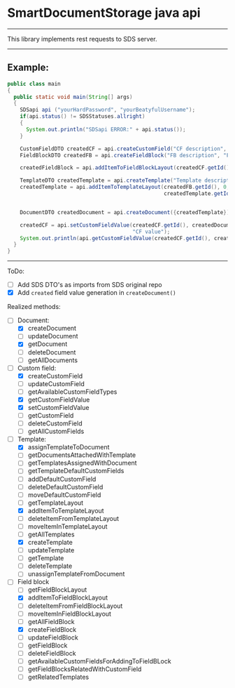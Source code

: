 # SmartDocumentStorage java api



------

This library implements rest requests to SDS server.

------

## Example:

```java
public class main
{
  public static void main(String[] args)
  {
    SDSapi api ("yourHardPassword", "yourBeatyfulUsername");
    if(api.status() != SDSStatuses.allright)
    {
      System.out.println("SDSapi ERROR:" + api.status());
    }

    CustomFieldDTO createdCF = api.createCustomField("CF description", "CF name", "string");	
    FieldBlockDTO createdFB = api.createFieldBlock("FB description", "FB name");

    createdFieldBlock = api.addItemToFieldBlockLayout(createdCF.getId(), createdFB.getId(), 0);

    TemplateDTO createdTemplate = api.createTemplate("Template description", "Te name");
    createdTemplate = api.addItemToTemplateLayout(createdFB.getId(), 0,
                                                  createdTemplate.getId());


    DocumentDTO createdDocument = api.createDocument({createdTemplate});

    createdCF = api.setCustomFieldValue(createdCF.getId(), createdDocument.getId(),
                                        "CF value");
    System.out.println(api.getCustomFieldValue(createdCF.getId(), createdDocument.getId()));
  }
}
```



------

ToDo:

* [ ] Add SDS DTO's as imports from SDS original repo
* [x] Add `created` field value generation in `createDocument()`

Realized methods:

* [ ] Document:
  * [x] createDocument
  * [ ] updateDocument
  * [x] getDocument
  * [ ] deleteDocument
  * [ ] getAllDocuments
* [ ] Custom field:
  * [x] createCustomField
  * [ ] updateCustomField
  * [ ] getAvailableCustomFieldTypes
  * [x] getCustomFieldValue
  * [x] setCustomFieldValue
  * [ ] getCustomField
  * [ ] deleteCustomField
  * [ ] getAllCustomFields
* [ ] Template:
  * [x] assignTemplateToDocument
  * [ ] getDocumentsAttachedWithTemplate
  * [ ] getTemplatesAssignedWithDocument
  * [ ] getTemplateDefaultCustomFields
  * [ ] addDefaultCustomField
  * [ ] deleteDefaultCustomField
  * [ ] moveDefaultCustomField
  * [ ] getTemplateLayout
  * [x] addItemToTemplateLayout
  * [ ] deleteItemFromTemplateLayout
  * [ ] moveItemInTemplateLayout
  * [ ] getAllTemplates
  * [x] createTemplate
  * [ ] updateTemplate
  * [ ] getTemplate
  * [ ] deleteTemplate
  * [ ] unassignTemplateFromDocument
* [ ] Field block
  * [ ] getFieldBlockLayout
  * [x] addItemToFieldBlockLayout
  * [ ] deleteItemFromFieldBlockLayout
  * [ ] moveItemInFieldBlockLayout
  * [ ] getAllFieldBlock
  * [x] createFieldBlock
  * [ ] updateFieldBlock
  * [ ] getFieldBlock
  * [ ] deleteFieldBlock
  * [ ] getAvailableCustomFieldsForAddingToFieldBLock
  * [ ] getFieldBlocksRelatedWithCustomField
  * [ ] getRelatedTemplates